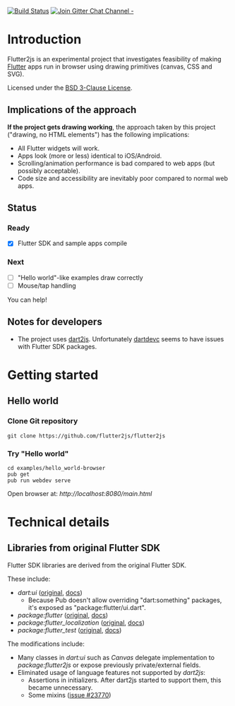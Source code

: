 [![Build Status](https://travis-ci.com/flutter2js/flutter2js.svg?branch=master)](https://travis-ci.com/flutter2js/flutter2js)
[![Join Gitter Chat Channel -](https://badges.gitter.im/flutter2js/flutter2js.svg)](https://gitter.im/flutter2js/flutter2js?utm_source=badge&utm_medium=badge&utm_campaign=pr-badge&utm_content=badge)

# Introduction

Flutter2js is an experimental project that investigates feasibility of making
[Flutter](https://flutter.io) apps run in browser using drawing primitives (canvas, CSS and SVG).

Licensed under the [BSD 3-Clause License](LICENSE).

## Implications of the approach

__If the project gets drawing working__, the approach taken by this project ("drawing, no HTML elements") has the following implications:
* All Flutter widgets will work.
* Apps look (more or less) identical to iOS/Android.
* Scrolling/animation performance is bad compared to web apps (but possibly acceptable).
* Code size and accessibility are inevitably poor compared to normal web apps.

## Status
### Ready
 * [X] Flutter SDK and sample apps compile

### Next
 * [ ] "Hello world"-like examples draw correctly
 * [ ] Mouse/tap handling

You can help!

## Notes for developers
* The project uses [dart2js](https://webdev.dartlang.org/tools/dart2js). Unfortunately [dartdevc](https://webdev.dartlang.org/tools/dartdevc) seems to have issues with Flutter SDK packages.

# Getting started
## Hello world
### Clone Git repository
```
git clone https://github.com/flutter2js/flutter2js
```

### Try "Hello world"
```
cd examples/hello_world-browser
pub get
pub run webdev serve
```

Open browser at: _http://localhost:8080/main.html_

# Technical details
## Libraries from original Flutter SDK
Flutter SDK libraries are derived from the original Flutter SDK.

These include:
* _dart:ui_ ([original](https://github.com/flutter/engine/tree/master/lib/ui), [docs](https://docs.flutter.io/flutter/dart-ui/dart-ui-library.html))
  * Because Pub doesn't allow overriding "dart:something" packages, it's exposed as "package:flutter/ui.dart".
* _package:flutter_ ([original](https://github.com/flutter/flutter/tree/master/packages/flutter), [docs](https://docs.flutter.io/flutter/flutter/flutter-library.html))
* _package:flutter_localization_ ([original](https://github.com/flutter/flutter/tree/master/packages/flutter), [docs](https://docs.flutter.io/flutter/flutter_localization/flutter_localization-library.html))
* _package:flutter_test_ ([original](https://github.com/flutter/flutter/tree/master/packages/flutter_test), [docs](https://docs.flutter.io/flutter/flutter_test/flutter_test-library.html))

The modifications include:
* Many classes in _dart:ui_ such as _Canvas_ delegate implementation to _package:flutter2js_ or expose previously private/external fields.
* Eliminated usage of language features not supported by _dart2js_:
  * Assertions in initializers. After dart2js started to support them, this became unnecessary.
  * Some mixins ([issue #23770](https://github.com/dart-lang/sdk/issues/23770))
